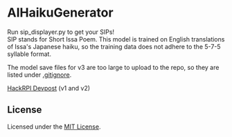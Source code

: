 # AIHaikuGenerator  
Run sip_displayer.py to get your SIPs!  
SIP stands for Short Issa Poem. This model is trained on English translations of Issa's Japanese haiku, so the training data does not adhere to the 5-7-5 syllable format.  

The model save files for v3 are too large to upload to the repo, so they are listed under [.gitignore](.gitignore).
  
[HackRPI Devpost](https://devpost.com/software/short-issa-poem-sip-generator-lstm-wura3e) (v1 and v2)  

## License
Licensed under the [MIT License](LICENSE).
